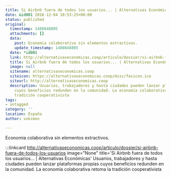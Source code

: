 ```yaml
---
title: Si Airbnb fuera de todos los usuarios... | Alternativas Económicas
date: &id001 2016-12-04 10:53:25+00:00
status: published
original:
  timestamp: 1480848805
  attachments: []
  data:
    post: Economia colaborativa sin elementos extractivos.
    update_timestamp: 1480848805
  date: *id001
  link: http://alternativaseconomicas.coop/articulo/dossier/si-airbnb-fuera-de-todos-los-usuarios
  title: Si Airbnb fuera de todos los usuarios... | Alternativas Económicas
  image: null
  sitename: alternativaseconomicas.coop
  siteicon: https://alternativaseconomicas.coop/misc/favicon.ico
  siteurl: http://alternativaseconomicas.coop
  description: Usuarios, trabajadores y hasta ciudades pueden lanzar plataformas propias
    cuyos beneficios redunden en la comunidad. La economía colaborativa retoma la
    tradición cooperativista
tags:
- untagged
category: ''
location: España
author: vokimon

---
```

Economia colaborativa sin elementos extractivos.

:::linkcard http://alternativaseconomicas.coop/articulo/dossier/si-airbnb-fuera-de-todos-los-usuarios image="None" title='Si Airbnb fuera de todos los usuarios... | Alternativas Económicas'
    Usuarios, trabajadores y hasta ciudades pueden lanzar plataformas propias cuyos beneficios redunden en la comunidad. La economía colaborativa retoma la tradición cooperativista

